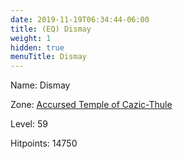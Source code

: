 ```yaml
---
date: 2019-11-19T06:34:44-06:00
title: (EQ) Dismay
weight: 1
hidden: true
menuTitle: Dismay
---
```


Name: Dismay


Zone: [Accursed Temple of Cazic-Thule](/en/eq/exploration/accursed_temple_of_cazicthule)

Level: 59

Hitpoints: 14750